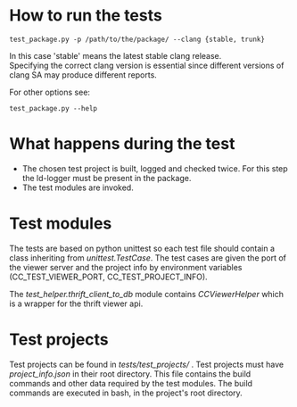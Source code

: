# How to run the tests
~~~~~~{.sh}
test_package.py -p /path/to/the/package/ --clang {stable, trunk}
~~~~~~
In this case 'stable' means the latest stable clang release.  
Specifying the correct clang version is essential since different versions of clang SA may produce different reports.

For other options see:
~~~~~~{.sh}
test_package.py --help
~~~~~~


# What happens during the test
 * The chosen test project is built, logged and checked twice. For this step the ld-logger must be present in the package.
 * The test modules are invoked.


# Test modules
The tests are based on python unittest so each test file should contain a class inheriting from _unittest.TestCase_.
The test cases are given the port of the viewer server and the project info by environment variables (CC_TEST_VIEWER_PORT, CC_TEST_PROJECT_INFO).

The _test_helper.thrift_client_to_db_ module contains _CCViewerHelper_ which is a wrapper for the thrift viewer api.


# Test projects
Test projects can be found in _tests/test_projects/_ .
Test projects must have _project_info.json_ in their root directory. This file contains the build commands and other data required by the test modules.
The build commands are executed in bash, in the project's root directory.
